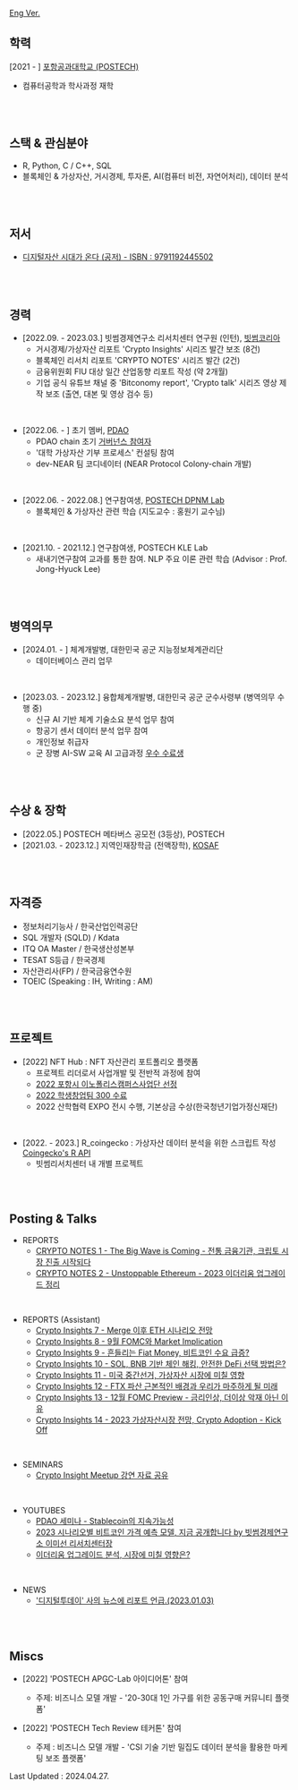 [Eng Ver.](./readme.md)

## 학력

[2021 - ] [포항공과대학교 (POSTECH)](https://www.postech.ac.kr/)
- 컴퓨터공학과 학사과정 재학
<br/>
<br/>

## 스택 & 관심분야

 - R, Python, C / C++, SQL
 - 블록체인 & 가상자산, 거시경제, 투자론, AI(컴퓨터 비전, 자연어처리), 데이터 분석
<br/>
<br/>

## 저서

 - [디지털자산 시대가 온다 (공저) - ISBN : 9791192445502](https://product.kyobobook.co.kr/detail/S000209213039)
<br/>
<br/>

## 경력

 - [2022.09. - 2023.03.] 빗썸경제연구소 리서치센터 연구원 (인턴), [빗썸코리아](https://www.bithumbcorp.com)
   - 거시경제/가상자산 리포트 'Crypto Insights' 시리즈 발간 보조 (8건)
   - 블록체인 리서치 리포트 'CRYPTO NOTES' 시리즈 발간 (2건)
   - 금융위원회 FIU 대상 일간 산업동향 리포트 작성 (약 2개월)
   - 기업 공식 유튜브 채널 중 'Bitconomy report', 'Crypto talk' 시리즈 영상 제작 보조 (출연, 대본 및 영상 검수 등)
   
<br/>

 - [2022.06. - ] 초기 멤버, [PDAO](https://dao.postech.ac.kr)
   - PDAO chain 초기 [거버넌스 참여자](https://github.com/postech-dao/pdao/blob/finalized/reserved/members/%EC%98%A4%EC%8A%B9%EC%A4%80.json)
   - '대학 가상자산 기부 프로세스' 컨설팅 참여
   - dev-NEAR 팀 코디네이터 (NEAR Protocol Colony-chain 개발)
   
<br/>

 - [2022.06. - 2022.08.] 연구참여생, [POSTECH DPNM Lab](https://dpnm.postech.ac.kr)
   - 블록체인 & 가상자산 관련 학습 (지도교수 : 홍원기 교수님)
  
<br/>

 - [2021.10. - 2021.12.] 연구참여생, POSTECH KLE Lab
   - 새내기연구참여 교과를 통한 참여. NLP 주요 이론 관련 학습 (Advisor : Prof. Jong-Hyuck Lee)
<br/>
<br/>

## 병역의무
 - [2024.01. - ] 체계개발병, 대한민국 공군 지능정보체계관리단
   - 데이터베이스 관리 업무
<br/>

 - [2023.03. - 2023.12.] 융합체계개발병, 대한민국 공군 군수사령부 (병역의무 수행 중)
   - 신규 AI 기반 체계 기술소요 분석 업무 참여
   - 항공기 센서 데이터 분석 업무 참여
   - 개인정보 취급자
   - 군 장병 AI-SW 교육 AI 고급과정 [우수 수료생](https://www.broof.io/search/4e1ec599?token=f15f71a6-3b49-43fb-879d-e5284e070580&utm_source=email&utm_medium=link&utm_campaign=view)
<br/>
<br/>

## 수상 & 장학

 - [2022.05.] POSTECH 메타버스 공모전 (3등상), POSTECH
 - [2021.03. - 2023.12.] 지역인재장학금 (전액장학), [KOSAF](https://www.kosaf.go.kr/ko/main.do)
<br/>
<br/>

## 자격증

 - 정보처리기능사 / 한국산업인력공단
 - SQL 개발자 (SQLD) / Kdata
 - ITQ OA Master / 한국생산성본부
 - TESAT S등급 / 한국경제
 - 자산관리사(FP) / 한국금융연수원
 - TOEIC (Speaking : IH, Writing : AM)
<br/>
<br/>

## 프로젝트

 - [2022] NFT Hub : NFT 자산관리 포트폴리오 플랫폼
   - 프로젝트 리더로서 사업개발 및 전반적 과정에 참여
   - [2022 포항시 이노폴리스캠퍼스사업단 선정](http://innopolis.postech.ac.kr/business_notice/?mod=document&uid=402)
   - [2022 학생창업팀 300 수료](http://u300.kr)
   - 2022 산학협력 EXPO 전시 수행, 기본상금 수상(한국청년기업가정신재단)
<br/>

  - [2022. - 2023.] R_coingecko : 가상자산 데이터 분석을 위한 스크립트 작성 [Coingecko's R API](https://github.com/next-game-solutions/geckor)
    - 빗썸리서치센터 내 개별 프로젝트
<br/>
<br/>

## Posting & Talks

 - REPORTS
   - [CRYPTO NOTES 1 - The Big Wave is Coming - 전통 금융기관, 크립토 시장 진출 시작되다](https://cafe.bithumb.com/view/board-contents/1643426)
   - [CRYPTO NOTES 2 - Unstoppable Ethereum - 2023 이더리움 업그레이드 정리](https://cafe.bithumb.com/view/board-contents/1643513)
 <br/>
 
 - REPORTS (Assistant)
   - [Crypto Insights 7 - Merge 이후 ETH 시나리오 전망](https://cafe.bithumb.com/view/board-contents/1643142)
   - [Crypto Insights 8 - 9월 FOMC와 Market Implication](https://cafe.bithumb.com/view/board-contents/1643166)
   - [Crypto Insights 9 - 흔들리는 Fiat Money, 비트코인 수요 급증?](https://cafe.bithumb.com/view/board-contents/1643203)
   - [Crypto Insights 10 - SOL, BNB 기반 체인 해킹, 안전한 DeFi 선택 방법은?](https://cafe.bithumb.com/view/board-contents/1643244)
   - [Crypto Insights 11 - 미국 중간선거, 가상자산 시장에 미칠 영향](https://cafe.bithumb.com/view/board-contents/1643271)
   - [Crypto Insights 12 - FTX 파산 근본적인 배경과 우리가 마주하게 될 미래](https://cafe.bithumb.com/view/board-contents/1643331)
   - [Crypto Insights 13 - 12월 FOMC Preview - 금리인상, 더이상 악재 아닌 이유](https://cafe.bithumb.com/view/board-contents/1643379)
   - [Crypto Insights 14 - 2023 가상자산시장 전망, Crypto Adoption - Kick Off](https://cafe.bithumb.com/view/board-contents/1643474)
  <br/>
  
 - SEMINARS
   - [Crypto Insight Meetup 강연 자료 공유](https://cafe.bithumb.com/view/board-contents/1643596)
  <br/>
  
 - YOUTUBES
   - [PDAO 세미나 - Stablecoin의 지속가능성](https://www.youtube.com/watch?v=JPWadiUZbDk)
   - [2023 시나리오별 비트코인 가격 예측 모델, 지금 공개합니다 by 빗썸경제연구소 이미선 리서치센터장](https://www.youtube.com/watch?v=eEGywng_f70)
   - [이더리움 업그레이드 분석, 시장에 미칠 영향은?](https://www.youtube.com/watch?v=MC3TAsfnIWQ)
  <br/>
  
 - NEWS
   - ['디지털투데이' 사의 뉴스에 리포트 언급.(2023.01.03)](https://www.digitaltoday.co.kr/news/articleView.html?idxno=467696)
  <br/>
  <br/>
  
## Miscs

 - [2022] 'POSTECH APGC-Lab 아이디어톤' 참여
   - 주제: 비즈니스 모델 개발 - '20-30대 1인 가구를 위한 공동구매 커뮤니티 플랫폼'
  
 - [2022] 'POSTECH Tech Review 테커톤' 참여
   - 주제 : 비즈니스 모델 개발 - 'CSI 기술 기반 밀집도 데이터 분석을 활용한 마케팅 보조 플랫폼'



Last Updated : 2024.04.27.
